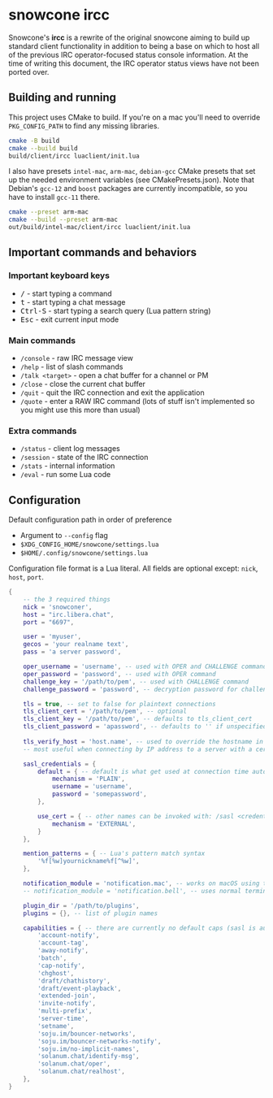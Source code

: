 # snowcone ircc

Snowcone's **ircc** is a rewrite of the original snowcone aiming to build up
standard client functionality in addition to being a base on which to host
all of the previous IRC operator-focused status console information. At the
time of writing this document, the IRC operator status views have not been
ported over.

## Building and running

This project uses CMake to build. If you're on a mac you'll need to override
`PKG_CONFIG_PATH` to find any missing libraries.

```sh
cmake -B build
cmake --build build
build/client/ircc luaclient/init.lua
```

I also have presets `intel-mac`, `arm-mac`, `debian-gcc` CMake presets that set up
the needed environment variables (see CMakePresets.json). Note that Debian's
`gcc-12` and `boost` packages are currently incompatible, so you have to install
`gcc-11` there.

```sh
cmake --preset arm-mac
cmake --build --preset arm-mac
out/build/intel-mac/client/ircc luaclient/init.lua
```

## Important commands and behaviors

### Important keyboard keys

* <kbd>/</kbd> - start typing a command
* <kbd>t</kbd> - start typing a chat message
* <kbd>Ctrl-S</kbd> - start typing a search query (Lua pattern string)
* <kbd>Esc</kbd> - exit current input mode

### Main commands

* `/console` - raw IRC message view
* `/help` - list of slash commands
* `/talk <target>` - open a chat buffer for a channel or PM
* `/close` - close the current chat buffer
* `/quit` - quit the IRC connection and exit the application
* `/quote` - enter a RAW IRC command (lots of stuff isn't implemented so you might use this more than usual)

### Extra commands

* `/status` - client log messages
* `/session` - state of the IRC connection
* `/stats` - internal information
* `/eval` - run some Lua code

## Configuration

Default configuration path in order of preference

* Argument to `--config` flag
* `$XDG_CONFIG_HOME/snowcone/settings.lua`
* `$HOME/.config/snowcone/settings.lua`

Configuration file format is a Lua literal. All fields are optional
except: `nick`, `host`, `port`.

```lua
{
    -- the 3 required things
    nick = 'snowconer',
    host = "irc.libera.chat",
    port = "6697",

    user = 'myuser',
    gecos = 'your realname text',
    pass = 'a server password',

    oper_username = 'username', -- used with OPER and CHALLENGE commands
    oper_password = 'password', -- used with OPER command
    challenge_key = '/path/to/pem', -- used with CHALLENGE command
    challenge_password = 'password', -- decryption password for challenge pem

    tls = true, -- set to false for plaintext connections
    tls_client_cert = '/path/to/pem', -- optional
    tls_client_key = '/path/to/pem', -- defaults to tls_client_cert
    tls_client_password = 'apassword', -- defaults to '' if unspecified
    
    tls_verify_host = 'host.name', -- used to override the hostname in the host key
    -- most useful when connecting by IP address to a server with a certificate

    sasl_credentials = {
        default = { -- default is what get used at connection time automatically
            mechanism = 'PLAIN',
            username = 'username',
            password = 'somepassword',
        },

        use_cert = { -- other names can be invoked with: /sasl <credential name>
            mechanism = 'EXTERNAL',
        }
    },

    mention_patterns = { -- Lua's pattern match syntax
        '%f[%w]yournickname%f[^%w]',
    },

    notification_module = 'notification.mac', -- works on macOS using terminal-notifier
    -- notification_module = 'notification.bell', -- uses normal terminal BELL character

    plugin_dir = '/path/to/plugins',
    plugins = {}, -- list of plugin names

    capabilities = { -- there are currently no default caps (sasl is automatic)
        'account-notify',
        'account-tag',
        'away-notify',
        'batch',
        'cap-notify',
        'chghost',
        'draft/chathistory',
        'draft/event-playback',
        'extended-join',
        'invite-notify',
        'multi-prefix',
        'server-time',
        'setname',
        'soju.im/bouncer-networks',
        'soju.im/bouncer-networks-notify',
        'soju.im/no-implicit-names',
        'solanum.chat/identify-msg',
        'solanum.chat/oper',
        'solanum.chat/realhost',
    },
}
```
